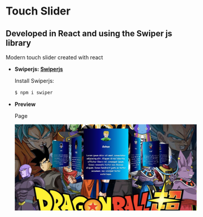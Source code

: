 # Touch Slider

## Developed in React and using the Swiper js library

Modern touch slider created with react

- **Swiperjs: [Swiperjs](https://swiperjs.com/)**

  Install Swiperjs:

  ```bash
  $ npm i swiper
  ```

- **Preview**

  Page

  ![preview img](/preview.png)

